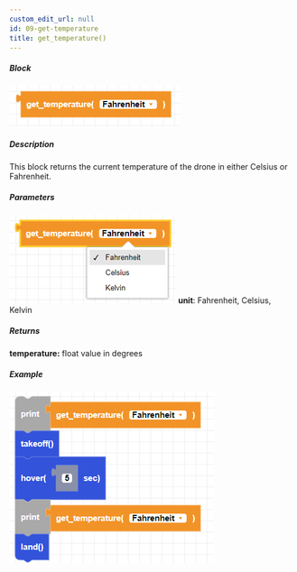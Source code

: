```yaml
---
custom_edit_url: null
id: 09-get-temperature
title: get_temperature()
---
```


##### Block

![get temperature block image](get_temperature.PNG)<br />

##### Description

This block returns the current temperature of the drone in either Celsius or Fahrenheit.

##### Parameters
![get temperature block image](get_temperature_params.PNG)
**unit**: Fahrenheit, Celsius, Kelvin <br />

##### Returns

**temperature:** float value in degrees

##### Example

![get temperature example](get_temperature_example.PNG)